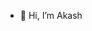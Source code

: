 - 👋 Hi, I’m Akash


<!---
N-Akash/N-Akash is a ✨ special ✨ repository because its `README.md` (this file) appears on your GitHub profile.
You can click the Preview link to take a look at your changes.
--->
